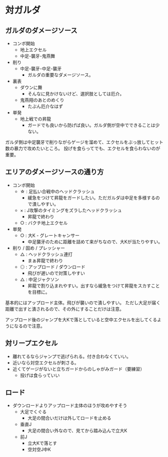 # 対ガルダ

## ガルダのダメージソース

* コンボ開始
  * 地上エクセル
  * 中足-襲牙-鬼燕舞
* 削り
  * 中足-襲牙-中足-襲牙
    * ガルダの重要なダメージソース。
* 裏表
  * ダウンに舞
    * そんなに見かけないけど、選択肢としては厄介。
  * 鬼燕翔のあとのめくり
    * たぶん厄介なはず
* 単発
  * 地上戦での昇龍
    * ガードでも良いから防げば良い。ガルダ側が空中でできることは少ない。

ガルダ側は中足襲牙で削りながらゲージを溜めて、エクセルをぶっ放してヒット数の暴力で攻めたいところ。
投げを食らってでも、エクセルを食らわないのが重要。


## エリアのダメージソースの通り方

* コンボ開始
  * ☆ : 足払い合戦中のヘッドクラッシュ
    * 緩急をつけて昇龍をガードしたい。ただガルダは中足を多様するので潰しやすい。
  * × : J攻撃のタイミングをズラしたヘッドクラッシュ
    * 昇龍で終わり
  * ○ : バクチ地上エクセル
* 単発
  * ○ : 大K - グレートキャンサー
    * 中足襲牙のために距離を詰めて来がちなので、大Kが当たりやすい。
* 削り / 固め / プレッシャー
  * △ : ヘッドクラッシュ連打
    * まぁ昇龍で終わり
  * ◎ : アップロード / ダウンロード
    * 飛びが遅いので対策しやすい
  * △ : 中足ジャクソン
    * 昇龍で割り込まれやすい。出すなら緩急をつけて昇龍をスカすことを目標に。

基本的にはアップロード主体。飛びが襲いので潰しやすい。
ただし大足が届く距離で出すと潰されるので、その外にすることだけは注意。

アップロード後のジャンプを大Kで落としていると空中エクセルを出してくるようになるので注意。


## 対リープエクセル

* 離れてるならジャンプで逃げられる。付き合わなくていい。
* 近いなら対空エクセルが刺さる。
* 近くてゲージがないと立ちガードからのしゃがみガード（要練習）
  * 投げは食らっていい

## ロード

* ダウンロードよりアップロード主体のほうが攻めやすそう
  * 大足でくぐる
    * 大足の間合いだけは外してロードを止める
  * 垂直J
    * 大足の間合い外なので、見てから踏み込んで立大K
  * 前J
    * 立大Kで落とす
    * 空対空J中K
